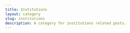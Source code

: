 ```yaml
---
title: Institutions
layout: category
slug: institutions
description: A category for institutions related posts.
---
```


